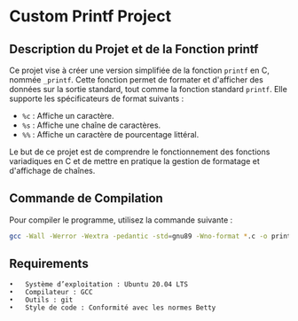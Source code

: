 # Custom Printf Project

## Description du Projet et de la Fonction printf

Ce projet vise à créer une version simplifiée de la fonction `printf` en C, nommée `_printf`. Cette fonction permet de formater et d'afficher des données sur la sortie standard, tout comme la fonction standard `printf`. Elle supporte les spécificateurs de format suivants :
- `%c` : Affiche un caractère.
- `%s` : Affiche une chaîne de caractères.
- `%%` : Affiche un caractère de pourcentage littéral.

Le but de ce projet est de comprendre le fonctionnement des fonctions variadiques en C et de mettre en pratique la gestion de formatage et d'affichage de chaînes.

## Commande de Compilation

Pour compiler le programme, utilisez la commande suivante :

```sh
gcc -Wall -Werror -Wextra -pedantic -std=gnu89 -Wno-format *.c -o printf
```

## Requirements

	•	Système d’exploitation : Ubuntu 20.04 LTS
	•	Compilateur : GCC
	•	Outils : git
	•	Style de code : Conformité avec les normes Betty
